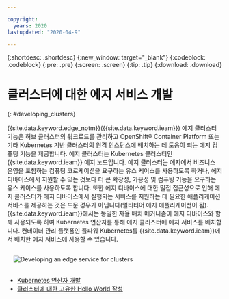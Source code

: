 ```yaml
---

copyright:
  years: 2020
lastupdated: "2020-04-9"

---
```


{:shortdesc: .shortdesc}
{:new_window: target="_blank"}
{:codeblock: .codeblock}
{:pre: .pre}
{:screen: .screen}
{:tip: .tip}
{:download: .download}

# 클러스터에 대한 에지 서비스 개발
{: #developing_clusters}

{{site.data.keyword.edge_notm}}({{site.data.keyword.ieam}}) 에지 클러스터 기능은 허브 클러스터의 워크로드를 관리하고 OpenShift® Container Platform 또는 기타 Kubernetes 기반 클러스터의 원격 인스턴스에 배치하는 데 도움이 되는 에지 컴퓨팅 기능을 제공합니다. 에지 클러스터는 Kubernetes 클러스터인 {{site.data.keyword.ieam}} 에지 노드입니다. 에지 클러스터는 에지에서 비즈니스 운영을 포함하는 컴퓨팅 코로케이션을 요구하는 유스 케이스를 사용하도록 하거나, 에지 디바이스에서 지원할 수 있는 것보다 더 큰 확장성, 가용성 및 컴퓨팅 기능을 요구하는 유스 케이스를 사용하도록 합니다. 또한 에지 디바이스에 대한 밀접 접근성으로 인해 에지 클러스터가 에지 디바이스에서 실행되는 서비스를 지원하는 데 필요한 애플리케이션 서비스를 제공하는 것은 드문 경우가 아닙니다(멀티티어 에지 애플리케이션이 됨). {{site.data.keyword.ieam}}에서는 동일한 자율 배치 메커니즘이 에지 디바이스와 함께 사용되도록 하여 Kubernetes 연산자를 통해 에지 클러스터에 에지 서비스를 배치합니다. 컨테이너 관리 플랫폼인 풀파워 Kubernetes를 {{site.data.keyword.ieam}}에서 배치한 에지 서비스에 사용할 수 있습니다.

<img src="../OH/docs/images/edge/03b_Developing_edge_service_for_cluster.svg" style="margin: 3%" alt="Developing an edge service for clusters">

* [Kubernetes 연산자 개발](service_operators.md)
* [클러스터에 대한 고유한 Hello World 작성](creating_hello_world.md)
